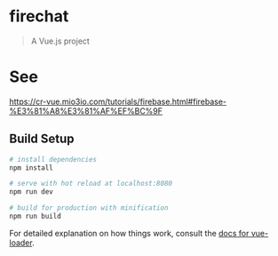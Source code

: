# firechat

> A Vue.js project

# See
https://cr-vue.mio3io.com/tutorials/firebase.html#firebase-%E3%81%A8%E3%81%AF%EF%BC%9F

## Build Setup

``` bash
# install dependencies
npm install

# serve with hot reload at localhost:8080
npm run dev

# build for production with minification
npm run build
```

For detailed explanation on how things work, consult the [docs for vue-loader](http://vuejs.github.io/vue-loader).
